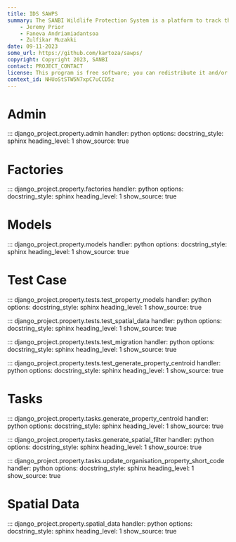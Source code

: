 ```yaml
---
title: IDS SAWPS
summary: The SANBI Wildlife Protection System is a platform to track the population levels of endangered wildlife.
    - Jeremy Prior
    - Faneva Andriamiadantsoa
    - Zulfikar Muzakki
date: 09-11-2023
some_url: https://github.com/kartoza/sawps/
copyright: Copyright 2023, SANBI
contact: PROJECT_CONTACT
license: This program is free software; you can redistribute it and/or modify it under the terms of the GNU Affero General Public License as published by the Free Software Foundation; either version 3 of the License, or (at your option) any later version.
context_id: NHUoStSTW5N7xpC7uCCD5z
---
```


# Admin

::: django_project.property.admin
    handler: python
    options:
        docstring_style: sphinx
        heading_level: 1
        show_source: true


# Factories

::: django_project.property.factories
    handler: python
    options:
        docstring_style: sphinx
        heading_level: 1
        show_source: true

# Models

::: django_project.property.models
    handler: python
    options:
        docstring_style: sphinx
        heading_level: 1
        show_source: true


# Test Case

::: django_project.property.tests.test_property_models
    handler: python
    options:
        docstring_style: sphinx
        heading_level: 1
        show_source: true


::: django_project.property.tests.test_spatial_data
    handler: python
    options:
        docstring_style: sphinx
        heading_level: 1
        show_source: true


::: django_project.property.tests.test_migration
    handler: python
    options:
        docstring_style: sphinx
        heading_level: 1
        show_source: true


::: django_project.property.tests.test_generate_property_centroid
    handler: python
    options:
        docstring_style: sphinx
        heading_level: 1
        show_source: true


# Tasks


::: django_project.property.tasks.generate_property_centroid
    handler: python
    options:
        docstring_style: sphinx
        heading_level: 1
        show_source: true


::: django_project.property.tasks.generate_spatial_filter
    handler: python
    options:
        docstring_style: sphinx
        heading_level: 1
        show_source: true


::: django_project.property.tasks.update_organisation_property_short_code
    handler: python
    options:
        docstring_style: sphinx
        heading_level: 1
        show_source: true

# Spatial Data


::: django_project.property.spatial_data
    handler: python
    options:
        docstring_style: sphinx
        heading_level: 1
        show_source: true
